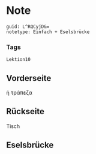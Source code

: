 # Note
```
guid: L^RQCyjD&=
notetype: Einfach + Eselsbrücke
```

### Tags
```
Lektion10
```

## Vorderseite
ἡ τράπεζα

## Rückseite
Tisch

## Eselsbrücke

